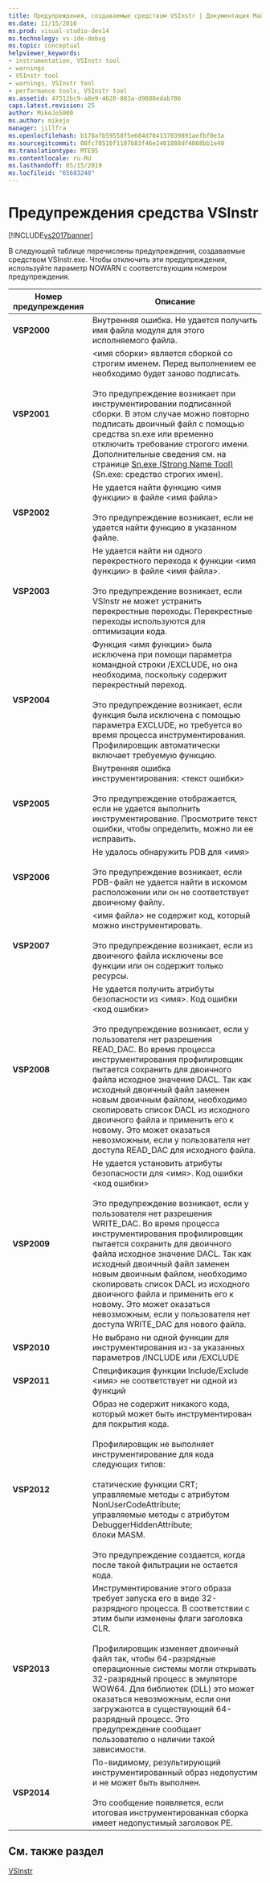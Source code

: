 ```yaml
---
title: Предупреждения, создаваемые средством VSInstr | Документация Майкрософт
ms.date: 11/15/2016
ms.prod: visual-studio-dev14
ms.technology: vs-ide-debug
ms.topic: conceptual
helpviewer_keywords:
- instrumentation, VSInstr tool
- warnings
- VSInstr tool
- warnings, VSInstr tool
- performance tools, VSInstr tool
ms.assetid: 47512bc9-a8e9-4628-883a-d9888edab786
caps.latest.revision: 25
author: MikeJo5000
ms.author: mikejo
manager: jillfra
ms.openlocfilehash: b178afb59558f5e684d704137039891aefbf0e3a
ms.sourcegitcommit: 08fc78516f1107b83f46e2401888df4868bb1e40
ms.translationtype: MTE95
ms.contentlocale: ru-RU
ms.lasthandoff: 05/15/2019
ms.locfileid: "65683248"
---
```

# <a name="vsinstr-warnings"></a>Предупреждения средства VSInstr
[!INCLUDE[vs2017banner](../includes/vs2017banner.md)]

В следующей таблице перечислены предупреждения, создаваемые средством VSInstr.exe. Чтобы отключить эти предупреждения, используйте параметр NOWARN с соответствующим номером предупреждения.  
  
|Номер предупреждения|Описание|  
|--------------------|-----------------|  
|**VSP2000**|Внутренняя ошибка. Не удается получить имя файла модуля для этого исполняемого файла.|  
|**VSP2001**|\<имя сборки> является сборкой со строгим именем. Перед выполнением ее необходимо будет заново подписать.<br /><br /> Это предупреждение возникает при инструментировании подписанной сборки. В этом случае можно повторно подписать двоичный файл с помощью средства sn.exe или временно отключить требование строгого имени. Дополнительные сведения см. на странице [Sn.exe (Strong Name Tool)](https://msdn.microsoft.com/library/c1d2b532-1b8e-4c7a-8ac5-53b801135ec6) (Sn.exe: средство строгих имен).|  
|**VSP2002**|Не удается найти функцию \<имя функции> в файле \<имя файла><br /><br /> Это предупреждение возникает, если не удается найти функцию в указанном файле.|  
|**VSP2003**|Не удается найти ни одного перекрестного перехода к функции \<имя функции> в файле \<имя файла>.<br /><br /> Это предупреждение возникает, если VSInstr не может устранить перекрестные переходы. Перекрестные переходы используются для оптимизации кода.|  
|**VSP2004**|Функция \<имя функции> была исключена при помощи параметра командной строки /EXCLUDE, но она необходима, поскольку содержит перекрестный переход.<br /><br /> Это предупреждение возникает, если функция была исключена с помощью параметра EXCLUDE, но требуется во время процесса инструментирования. Профилировщик автоматически включает требуемую функцию.|  
|**VSP2005**|Внутренняя ошибка инструментирования: \<текст ошибки><br /><br /> Это предупреждение отображается, если не удается выполнить инструментирование. Просмотрите текст ошибки, чтобы определить, можно ли ее исправить.|  
|**VSP2006**|Не удалось обнаружить PDB для \<имя><br /><br /> Это предупреждение возникает, если PDB-файл не удается найти в искомом расположении или он не соответствует двоичному файлу.|  
|**VSP2007**|\<имя файла> не содержит код, который можно инструментировать.<br /><br /> Это предупреждение возникает, если из двоичного файла исключены все функции или он содержит только ресурсы.|  
|**VSP2008**|Не удается получить атрибуты безопасности из \<имя>. Код ошибки \<код ошибки><br /><br /> Это предупреждение возникает, если у пользователя нет разрешения READ_DAC. Во время процесса инструментирования профилировщик пытается сохранить для двоичного файла исходное значение DACL. Так как исходный двоичный файл заменен новым двоичным файлом, необходимо скопировать список DACL из исходного двоичного файла и применить его к новому. Это может оказаться невозможным, если у пользователя нет доступа READ_DAC для исходного файла.|  
|**VSP2009**|Не удается установить атрибуты безопасности для \<имя>. Код ошибки \<код ошибки><br /><br /> Это предупреждение возникает, если у пользователя нет разрешения WRITE_DAC. Во время процесса инструментирования профилировщик пытается сохранить для двоичного файла исходное значение DACL. Так как исходный двоичный файл заменен новым двоичным файлом, необходимо скопировать список DACL из исходного двоичного файла и применить его к новому. Это может оказаться невозможным, если у пользователя нет доступа WRITE_DAC для нового файла.|  
|**VSP2010**|Не выбрано ни одной функции для инструментирования из-за указанных параметров /INCLUDE или /EXCLUDE|  
|**VSP2011**|Спецификация функции Include/Exclude \<имя> не соответствует ни одной из функций|  
|**VSP2012**|Образ не содержит никакого кода, который может быть инструментирован для покрытия кода.<br /><br /> Профилировщик не выполняет инструментирование для кода следующих типов:<br /><br /> статические функции CRT;<br />управляемые методы с атрибутом NonUserCodeAttribute;<br />управляемые методы с атрибутом DebuggerHiddenAttribute;<br />блоки MASM.<br /><br /> Это предупреждение создается, когда после такой фильтрации не остается кода.|  
|**VSP2013**|Инструментирование этого образа требует запуска его в виде 32-разрядного процесса. В соответствии с этим были изменены флаги заголовка CLR.<br /><br /> Профилировщик изменяет двоичный файл так, чтобы 64-разрядные операционные системы могли открывать 32-разрядный процесс в эмуляторе WOW64. Для библиотек (DLL) это может оказаться невозможным, если они загружаются в существующий 64-разрядный процесс. Это предупреждение сообщает пользователю о наличии такой зависимости.|  
|**VSP2014**|По-видимому, результирующий инструментированный образ недопустим и не может быть выполнен.<br /><br /> Это сообщение появляется, если итоговая инструментированная сборка имеет недопустимый заголовок PE.|  
  
## <a name="see-also"></a>См. также раздел  
 [VSInstr](../profiling/vsinstr.md)

